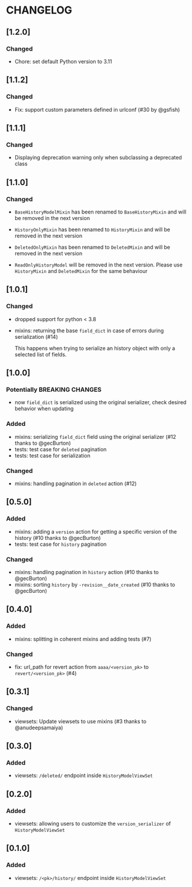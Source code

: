 # CHANGELOG

## [1.2.0]

### Changed

- Chore: set default Python version to 3.11

## [1.1.2]

### Changed

- Fix: support custom parameters defined in urlconf (#30 by @gsfish)

## [1.1.1]

### Changed

- Displaying deprecation warning only when subclassing a deprecated class

## [1.1.0]

### Changed

- `BaseHistoryModelMixin` has been renamed to `BaseHistoryMixin`
    and will be removed in the next version

- `HistoryOnlyMixin` has been renamed to `HistoryMixin`
    and will be removed in the next version

- `DeletedOnlyMixin` has been renamed to `DeletedMixin`
    and will be removed in the next version

- `ReadOnlyHistoryModel` will be removed in the next version.
    Please use `HistoryMixin` and `DeletedMixin` for the same behaviour


## [1.0.1]

### Changed

- dropped support for python < 3.8
- mixins: returning the base `field_dict` in case of errors during serialization (#14)
    
    This happens when trying to serialize an history object with only a selected
    list of fields.


## [1.0.0]

### Potentially BREAKING CHANGES

- now `field_dict` is serialized using the original serializer,
    check desired behavior when updating

### Added

- mixins: serializing `field_dict` field using the original serializer
    (#12 thanks to @gecBurton)
- tests: test case for `deleted` pagination
- tests: test case for serialization

### Changed

- mixins: handling pagination in `deleted` action (#12)


## [0.5.0]

### Added

- mixins: adding a `version` action for getting a specific version of the history
    (#10 thanks to @gecBurton)
- tests: test case for `history` pagination

### Changed

- mixins: handling pagination in `history` action (#10 thanks to @gecBurton)
- mixins: sorting `history` by `-revision__date_created` (#10 thanks to @gecBurton)


## [0.4.0]

### Added

- mixins: splitting in coherent mixins and adding tests (#7)

### Changed

- fix: url_path for revert action from `aaaa/<version_pk>` to `revert/<version_pk>` (#4)


## [0.3.1]

### Changed

- viewsets: Update viewsets to use mixins (#3 thanks to @anudeepsamaiya)


## [0.3.0]

### Added

- viewsets: `/deleted/` endpoint inside `HistoryModelViewSet`


## [0.2.0]

### Added

- viewsets: allowing users to customize the `version_serializer` of `HistoryModelViewSet`


## [0.1.0]

### Added

- viewsets: `/<pk>/history/` endpoint inside `HistoryModelViewSet`
